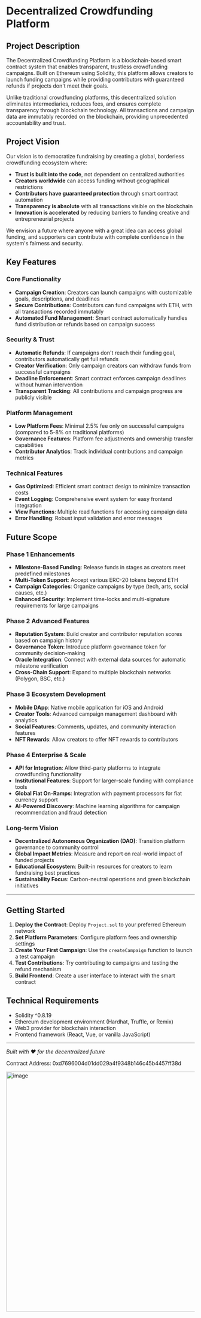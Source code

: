 # Decentralized Crowdfunding Platform

## Project Description

The Decentralized Crowdfunding Platform is a blockchain-based smart contract system that enables transparent, trustless crowdfunding campaigns. Built on Ethereum using Solidity, this platform allows creators to launch funding campaigns while providing contributors with guaranteed refunds if projects don't meet their goals.

Unlike traditional crowdfunding platforms, this decentralized solution eliminates intermediaries, reduces fees, and ensures complete transparency through blockchain technology. All transactions and campaign data are immutably recorded on the blockchain, providing unprecedented accountability and trust.

## Project Vision

Our vision is to democratize fundraising by creating a global, borderless crowdfunding ecosystem where:

- **Trust is built into the code**, not dependent on centralized authorities
- **Creators worldwide** can access funding without geographical restrictions
- **Contributors have guaranteed protection** through smart contract automation
- **Transparency is absolute** with all transactions visible on the blockchain
- **Innovation is accelerated** by reducing barriers to funding creative and entrepreneurial projects

We envision a future where anyone with a great idea can access global funding, and supporters can contribute with complete confidence in the system's fairness and security.

## Key Features

### Core Functionality
- **Campaign Creation**: Creators can launch campaigns with customizable goals, descriptions, and deadlines
- **Secure Contributions**: Contributors can fund campaigns with ETH, with all transactions recorded immutably
- **Automated Fund Management**: Smart contract automatically handles fund distribution or refunds based on campaign success

### Security & Trust
- **Automatic Refunds**: If campaigns don't reach their funding goal, contributors automatically get full refunds
- **Creator Verification**: Only campaign creators can withdraw funds from successful campaigns
- **Deadline Enforcement**: Smart contract enforces campaign deadlines without human intervention
- **Transparent Tracking**: All contributions and campaign progress are publicly visible

### Platform Management
- **Low Platform Fees**: Minimal 2.5% fee only on successful campaigns (compared to 5-8% on traditional platforms)
- **Governance Features**: Platform fee adjustments and ownership transfer capabilities
- **Contributor Analytics**: Track individual contributions and campaign metrics

### Technical Features
- **Gas Optimized**: Efficient smart contract design to minimize transaction costs
- **Event Logging**: Comprehensive event system for easy frontend integration
- **View Functions**: Multiple read functions for accessing campaign data
- **Error Handling**: Robust input validation and error messages

## Future Scope

### Phase 1 Enhancements
- **Milestone-Based Funding**: Release funds in stages as creators meet predefined milestones
- **Multi-Token Support**: Accept various ERC-20 tokens beyond ETH
- **Campaign Categories**: Organize campaigns by type (tech, arts, social causes, etc.)
- **Enhanced Security**: Implement time-locks and multi-signature requirements for large campaigns

### Phase 2 Advanced Features
- **Reputation System**: Build creator and contributor reputation scores based on campaign history
- **Governance Token**: Introduce platform governance token for community decision-making
- **Oracle Integration**: Connect with external data sources for automatic milestone verification
- **Cross-Chain Support**: Expand to multiple blockchain networks (Polygon, BSC, etc.)

### Phase 3 Ecosystem Development
- **Mobile DApp**: Native mobile application for iOS and Android
- **Creator Tools**: Advanced campaign management dashboard with analytics
- **Social Features**: Comments, updates, and community interaction features
- **NFT Rewards**: Allow creators to offer NFT rewards to contributors

### Phase 4 Enterprise & Scale
- **API for Integration**: Allow third-party platforms to integrate crowdfunding functionality
- **Institutional Features**: Support for larger-scale funding with compliance tools
- **Global Fiat On-Ramps**: Integration with payment processors for fiat currency support
- **AI-Powered Discovery**: Machine learning algorithms for campaign recommendation and fraud detection

### Long-term Vision
- **Decentralized Autonomous Organization (DAO)**: Transition platform governance to community control
- **Global Impact Metrics**: Measure and report on real-world impact of funded projects
- **Educational Ecosystem**: Built-in resources for creators to learn fundraising best practices
- **Sustainability Focus**: Carbon-neutral operations and green blockchain initiatives

---

## Getting Started

1. **Deploy the Contract**: Deploy `Project.sol` to your preferred Ethereum network
2. **Set Platform Parameters**: Configure platform fees and ownership settings
3. **Create Your First Campaign**: Use the `createCampaign` function to launch a test campaign
4. **Test Contributions**: Try contributing to campaigns and testing the refund mechanism
5. **Build Frontend**: Create a user interface to interact with the smart contract

## Technical Requirements

- Solidity ^0.8.19
- Ethereum development environment (Hardhat, Truffle, or Remix)
- Web3 provider for blockchain interaction
- Frontend framework (React, Vue, or vanilla JavaScript)

---

*Built with ❤️ for the decentralized future*

Contract Address: 0xd7696004d01dd029a4f9348b146c45b4457ff38d

<img width="1780" height="640" alt="image" src="https://github.com/user-attachments/assets/67ae108f-aedc-4b17-a3fe-ad3be3cfc3a9" />
